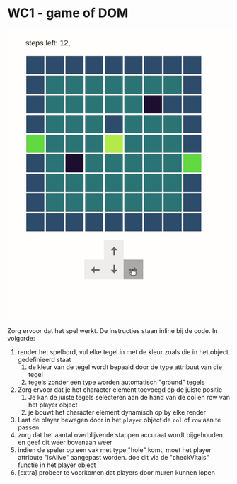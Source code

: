 # WC1 - game of DOM

![runthrough](./images/runthrough.gif)

Zorg ervoor dat het spel werkt. De instructies staan inline bij de code.
In volgorde:

1. render het spelbord, vul elke tegel in met de kleur zoals die in het object gedefinieerd staat
   1. de kleur van de tegel wordt bepaald door de type attribuut van die tegel
   1. tegels zonder een type worden automatisch "ground" tegels
1. Zorg ervoor dat je het character element toevoegd op de juiste positie
   1. Je kan de juiste tegels selecteren aan de hand van de col en row van het player object
   1. je bouwt het character element dynamisch op by elke render
1. Laat de player bewegen door in het `player` object de `col` of `row` aan te passen
1. zorg dat het aantal overblijvende stappen accuraat wordt bijgehouden en geef dit weer bovenaan weer
1. indien de speler op een vak met type "hole" komt, moet het player attribute "isAlive" aangepast worden. doe dit via de "checkVitals" functie in het player object
1. [extra] probeer te voorkomen dat players door muren kunnen lopen
